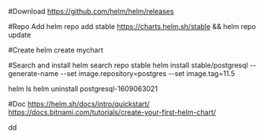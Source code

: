#Download
https://github.com/helm/helm/releases

#Repo Add
helm repo add stable https://charts.helm.sh/stable && helm repo update

#Create
helm create mychart
                                           
#Search and install
helm search repo stable
helm install stable/postgresql --generate-name --set image.repository=postgres --set image.tag=11.5

helm ls
helm uninstall postgresql-1609063021
                                
#Doc
https://helm.sh/docs/intro/quickstart/
https://docs.bitnami.com/tutorials/create-your-first-helm-chart/

dd